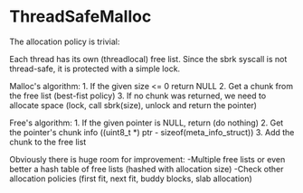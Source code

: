 # ThreadSafeMalloc

The allocation policy is trivial:

Each thread has its own (threadlocal) free list.
Since the sbrk syscall is not thread-safe, it is protected with a simple lock.

Malloc's algorithm:
	1. If the given size <= 0 return NULL
	2. Get a chunk from the free list (best-fist policy)
	3. If no chunk was returned, we need to allocate space (lock, call sbrk(size), unlock and return the pointer)

Free's algorithm:
	1. If the given pointer is NULL, return (do nothing)
	2. Get the pointer's chunk info ((uint8_t *) ptr - sizeof(meta_info_struct))
	3. Add the chunk to the free list

Obviously there is huge room for improvement:
-Multiple free lists or even better a hash table of free lists (hashed with allocation size)
-Check other allocation policies (first fit, next fit, buddy blocks, slab allocation)


